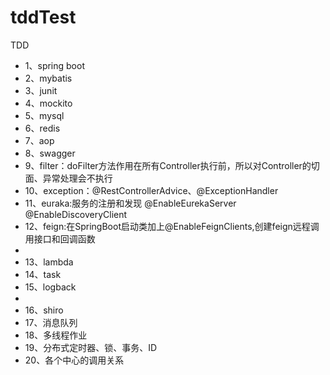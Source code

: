 # tddTest
TDD

 * 1、spring boot
 * 2、mybatis
 * 3、junit
 * 4、mockito
 * 5、mysql
 * 6、redis
 * 7、aop
 * 8、swagger
 * 9、filter：doFilter方法作用在所有Controller执行前，所以对Controller的切面、异常处理会不执行
 * 10、exception：@RestControllerAdvice、@ExceptionHandler
 * 11、euraka:服务的注册和发现 @EnableEurekaServer @EnableDiscoveryClient
 * 12、feign:在SpringBoot启动类加上@EnableFeignClients,创建feign远程调用接口和回调函数
 *
 * 13、lambda
 * 14、task
 * 15、logback
 *
 * 16、shiro
 * 17、消息队列
 * 18、多线程作业
 * 19、分布式定时器、锁、事务、ID
 * 20、各个中心的调用关系
